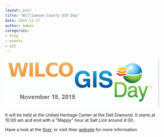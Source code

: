 ```yaml
---
layout: post
title: "Williamson County GIS Day"
date: 2015-11-17
author: Admin
categories:
- blog
- events
- GIS
---
```


![wilcogis](/assets/img/blog/wilcogis.png "wilco gis logo")

It will be held at the United Heritage Center at the Dell Diamond. It starts at 10:00 am and end with a "Mappy" hour at Salt Lick around 4:30. 

Have a look at the [flyer](http://www.wilcogisday.com/uploads/2/9/3/0/293099/gisday2015flyer.pdf), or visit thier [website](http://www.wilcogisday.com/) for more information. 